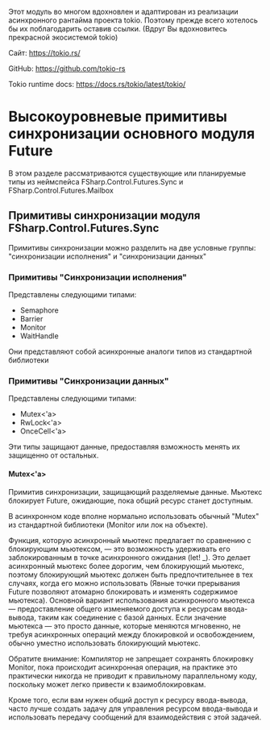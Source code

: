 Этот модуль во многом вдохновлен и адаптирован из реализации асинхронного рантайма проекта tokio.
Поэтому прежде всего хотелось бы их поблагодарить оставив ссылки.
(Вдруг Вы вдохновитесь прекрасной экосистемой tokio)

Сайт: https://tokio.rs/

GitHub: https://github.com/tokio-rs

Tokio runtime docs: https://docs.rs/tokio/latest/tokio/


# Высокоуровневые примитивы синхронизации основного модуля Future

В этом разделе рассматриваются существующие или планируемые типы из неймспейса
FSharp.Control.Futures.Sync и FSharp.Control.Futures.Mailbox


## Примитивы синхронизации модуля FSharp.Control.Futures.Sync

Примитивы синхронизации можно разделить на две условные группы:
"синхронизации исполнения" и "синхронизации данных"

### Примитивы "Синхронизации исполнения"

Представлены следующими типами:
- Semaphore
- Barrier
- Monitor
- WaitHandle

Они представляют собой асинхронные аналоги типов из стандартной библиотеки

### Примитивы "Синхронизации данных"

Представлены следующими типами:
- Mutex<'a>
- RwLock<'a>
- OnceCell<'a>

Эти типы защищают данные, предоставляя взможность менять их защищенно от остальных.

#### Mutex<'a>

Примитив синхронизации, защищающий разделяемые данные.
Мьютекс блокирует Future, ожидающие, пока общий ресурс станет доступным.

В асинхронном коде вполне нормально использовать обычный "Mutex" из стандартной библиотеки (Monitor или лок на объекте).

Функция, которую асинхронный мьютекс предлагает по сравнению с блокирующим мьютексом, —
это возможность удерживать его заблокированным в точке асинхронного ожидания (let! _).
Это делает асинхронный мьютекс более дорогим, чем блокирующий мьютекс,
поэтому блокирующий мьютекс должен быть предпочтительнее в тех случаях, когда его можно использовать
(Явные точки прерывания Future позволяют атомарно блокировать и изменять содержимое мьютекса).
Основной вариант использования асинхронного мьютекса —
предоставление общего изменяемого доступа к ресурсам ввода-вывода, таким как соединение с базой данных.
Если значение мьютекса — это просто данные, которые меняются мгновенно, не требуя асинхронных операций между блокировкой и освобождением, обычно уместно использовать блокирующий мьютекс.

Обратите внимание: Компилятор не запрещает сохранять блокировку Monitor, пока происходит асинхронная операция,
на практике это практически никогда не приводит к правильному параллельному коду, поскольку может легко привести к взаимоблокировкам.

Кроме того, если вам нужен общий доступ к ресурсу ввода-вывода,
часто лучше создать задачу для управления ресурсом ввода-вывода и использовать передачу сообщений для взаимодействия с этой задачей.

